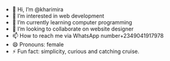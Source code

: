 - 👋 Hi, I’m @kharimira
- 👀 I’m interested in web development
- 🌱 I’m currently learning computer programming
- 💞️ I’m looking to collaborate on website designer
- 📫 How to reach me via WhatsApp number+2349041917978
- 😄 Pronouns: female
- ⚡ Fun fact: simplicity, curious and catching cruise.

<!---
princessmira/princessmira is a ✨ special ✨ repository because its `README.md` (this file) appears on your GitHub profile.
You can click the Preview link to take a look at your changes.
--->
